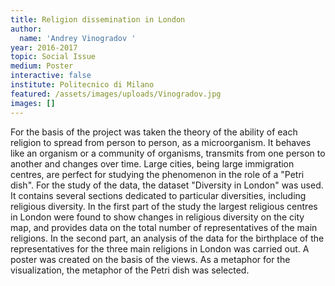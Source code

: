 ```yaml
---
title: Religion dissemination in London
author:
  name: 'Andrey Vinogradov '
year: 2016-2017
topic: Social Issue
medium: Poster
interactive: false
institute: Politecnico di Milano
featured: /assets/images/uploads/Vinogradov.jpg
images: []
---
```

For the basis of the project was taken the theory of the ability of each religion to spread from person to person, as a microorganism. It behaves like an organism or a community of organisms, transmits from one person to another and changes over time. Large cities, being large immigration centres, are perfect for studying the phenomenon in the role of a "Petri dish". For the study of the data, the dataset "Diversity in London" was used. It contains several sections dedicated to particular diversities, including religious diversity. In the first part of the study the largest religious centres in London were found to show changes in religious diversity on the city map, and provides data on the total number of representatives of the main religions. In the second part, an analysis of the data for the birthplace of the representatives for the three main religions in London was carried out. A poster was created on the basis of the views. As a metaphor for the visualization, the metaphor of the Petri dish was selected.
